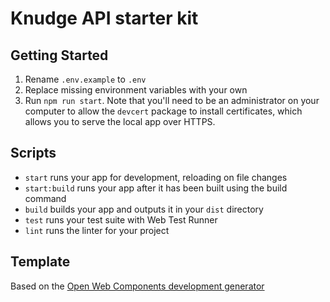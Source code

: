 Knudge API starter kit
======================

Getting Started
---------------

1. Rename `.env.example` to `.env`
2. Replace missing environment variables with your own
3. Run `npm run start`. Note that you'll need to be an administrator on your
   computer to allow the `devcert` package to install certificates, which allows
   you to serve the local app over HTTPS.


Scripts
-------

- `start` runs your app for development, reloading on file changes
- `start:build` runs your app after it has been built using the build command
- `build` builds your app and outputs it in your `dist` directory
- `test` runs your test suite with Web Test Runner
- `lint` runs the linter for your project


Template
--------

Based on the [Open Web Components development generator][open-wc]

[open-wc]: https://open-wc.org/docs/development/generator/
